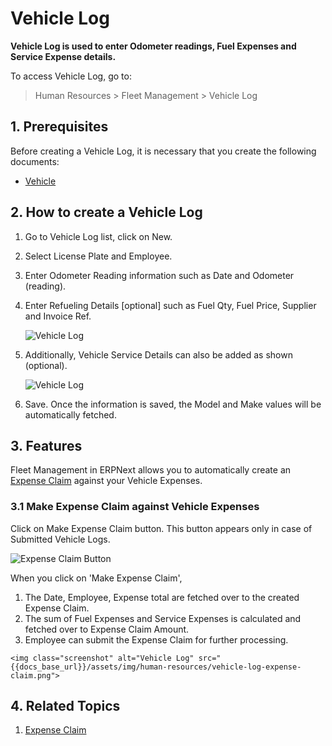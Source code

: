 # Vehicle Log

**Vehicle Log is used to enter Odometer readings, Fuel Expenses and Service Expense details.**

To access Vehicle Log, go to:

> Human Resources > Fleet Management > Vehicle Log


## 1. Prerequisites

Before creating a Vehicle Log, it is necessary that you create the following documents:

* [Vehicle](/docs/v12/user/manual/en/human-resources/vehicle)


## 2. How to create a Vehicle Log

1. Go to Vehicle Log list, click on New.
1. Select License Plate and Employee.
1. Enter Odometer Reading information such as Date and Odometer (reading).
1. Enter Refueling Details [optional] such as Fuel Qty, Fuel Price, Supplier and Invoice Ref.

    <img class="screenshot" alt="Vehicle Log" src="{{docs_base_url}}/assets/img/human-resources/vehicle-log1.png">


1. Additionally, Vehicle Service Details can also be added as shown (optional).

    <img class="screenshot" alt="Vehicle Log" src="{{docs_base_url}}/assets/img/human-resources/vehicle-log2.png">

1. Save. Once the information is saved, the Model and Make values will be automatically fetched.




## 3. Features

Fleet Management in ERPNext allows you to automatically create an [Expense Claim](/docs/v12/user/manual/en/human-resources/expense-claim) against your Vehicle Expenses.

### 3.1 Make Expense Claim against Vehicle Expenses

Click on Make Expense Claim button. This button appears only in case of Submitted Vehicle Logs.

<img class="screenshot" alt="Expense Claim Button" src="{{docs_base_url}}/assets/img/human-resources/vehicle-log-expense-claim-button.png">

When you click on 'Make Expense Claim',

  1. The Date, Employee, Expense total are fetched over to the created Expense Claim.
  2. The sum of Fuel Expenses and Service Expenses is calculated and fetched over to Expense Claim Amount.
  3. Employee can submit the Expense Claim for further processing.

	<img class="screenshot" alt="Vehicle Log" src="{{docs_base_url}}/assets/img/human-resources/vehicle-log-expense-claim.png">

## 4. Related Topics

1. [Expense Claim](/docs/v12/user/manual/en/human-resources/expense-claim)



